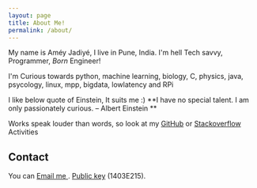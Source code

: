 ```yaml
---
layout: page
title: About Me!
permalink: /about/
---
```


My name is Améy Jadiyé, I live in Pune, India. I'm hell Tech savvy, Programmer, _Born_ Engineer! 

I'm Curious towards python, machine learning, biology, C, physics, java, psycology, linux, mpp, bigdata, lowlatency and RPi

I like below quote of Einstein, It suits me :)
**I have no special talent. I am only passionately curious. – Albert Einstein **

Works speak louder than words, so look at my [GitHub](https://github.com/ameyjadiye) or [Stackoverflow](http://stackoverflow.com/users/2664649/amey-jadiye) Activities

## Contact

You can <a href="mailto:ameyjadiye@gmail.com"> Email me </a>.  [Public key](http://thoughtbolts.in/ameyjadiye_gpg_key.asc) (1403E215).

